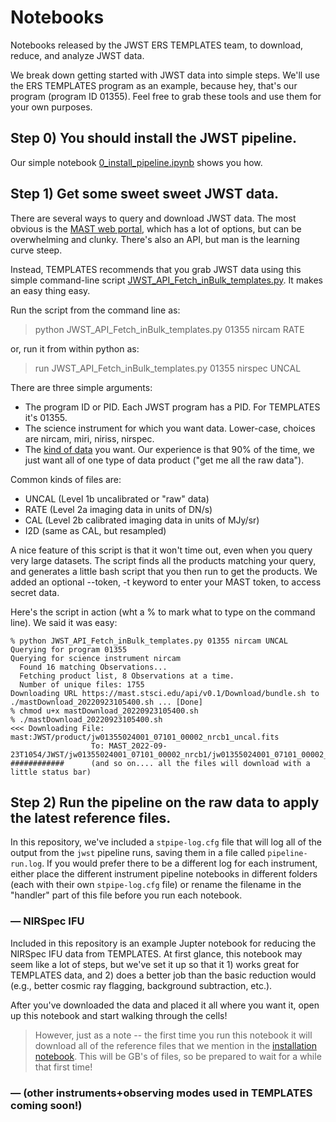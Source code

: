 # Notebooks
Notebooks released by the JWST ERS TEMPLATES team, to download, reduce, and analyze JWST data.

We break down getting started with JWST data into simple steps.  We'll use the ERS TEMPLATES program as an example, because hey, that's our program (program ID 01355).  Feel free to grab these tools and use them for your own purposes.   

## Step 0) You should install the JWST pipeline.  
Our simple notebook [0_install_pipeline.ipynb](https://github.com/JWST-Templates/Notebooks/blob/main/0_install_pipeline.ipynb) shows you how.

## Step 1) Get some sweet sweet JWST data.  
There are several ways to query and download JWST data.  The most obvious is the [MAST web portal](https://mast.stsci.edu/portal/Mashup/Clients/Mast/Portal.html), which has a lot of options, but can be overwhelming and clunky.  There's also an API, but man is the learning curve steep. 

Instead, TEMPLATES recommends that you grab JWST data using this simple command-line script [JWST_API_Fetch_inBulk_templates.py](https://github.com/JWST-Templates/Notebooks/blob/main/JWST_API_Fetch_inBulk_templates.py).  It makes an easy thing easy.

Run the script from the command line as:

>python JWST_API_Fetch_inBulk_templates.py 01355 nircam RATE

or, run it from within python as: 

>run JWST_API_Fetch_inBulk_templates.py 01355 nirspec UNCAL

  
There are three simple arguments:
- The program ID or PID.  Each JWST program has a PID.  For TEMPLATES it's 01355.
- The science instrument for which you want data.  Lower-case, choices are nircam, miri, niriss, nirspec.
- The [kind of data](https://jwst-pipeline.readthedocs.io/en/latest/jwst/data_products/product_types.html) you want.  Our experience is that 90% of the time, we just want all of one type of data product ("get me all the raw data").   

Common kinds of files are:
- UNCAL (Level 1b uncalibrated or "raw" data)
- RATE (Level 2a imaging data in units of DN/s)
- CAL (Level 2b calibrated imaging data in units of MJy/sr)
- I2D (same as CAL, but resampled)

A nice feature of this script is that it won't time out, even when you query very large datasets.  The script finds all the products matching your query, and generates a little bash script that you then run to get the products. We added an optional --token, -t keyword to enter your MAST token, to access secret data.

Here's the script in action (wht a % to mark what to type on the command line).  We said it was easy:
```
% python JWST_API_Fetch_inBulk_templates.py 01355 nircam UNCAL
Querying for program 01355
Querying for science instrument nircam
  Found 16 matching Observations...
  Fetching product list, 8 Observations at a time.
  Number of unique files: 1755
Downloading URL https://mast.stsci.edu/api/v0.1/Download/bundle.sh to ./mastDownload_20220923105400.sh ... [Done]
% chmod u+x mastDownload_20220923105400.sh 
% ./mastDownload_20220923105400.sh 
<<< Downloading File: mast:JWST/product/jw01355024001_07101_00002_nrcb1_uncal.fits
                  To: MAST_2022-09-23T1054/JWST/jw01355024001_07101_00002_nrcb1/jw01355024001_07101_00002_nrcb1_uncal.fits
############      (and so on.... all the files will download with a little status bar)
```




## Step 2) Run the pipeline on the raw data to apply the latest reference files.

In this repository, we've included a `stpipe-log.cfg` file that will log all of the output from the `jwst` pipeline runs, saving them in a file called `pipeline-run.log`.  If you would prefer there to be a different log for each instrument, either place the different instrument pipeline notebooks in different folders (each with their own `stpipe-log.cfg` file) or rename the filename in the "handler" part of this file before you run each notebook.

### &mdash; NIRSpec IFU

Included in this repository is an example Jupter notebook for reducing the NIRSpec IFU data from TEMPLATES.  At first glance, this notebook may seem like a lot of steps, but we've set it up so that it 1) works great for TEMPLATES data, and 2) does a better job than the basic reduction would (e.g., better cosmic ray flagging, background subtraction, etc.).

After you've downloaded the data and placed it all where you want it, open up this notebook and start walking through the cells! 

>However, just as a note -- the first time you run this notebook it will download all of the reference files that we mention in the [installation notebook](https://github.com/JWST-Templates/Notebooks/blob/main/0_install_pipeline.ipynb).  This will be GB's of files, so be prepared to wait for a while that first time!

### &mdash; (other instruments+observing modes used in TEMPLATES coming soon!)



